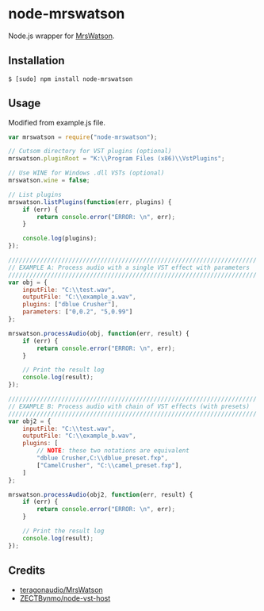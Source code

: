# node-mrswatson
Node.js wrapper for [MrsWatson](https://github.com/teragonaudio/MrsWatson).

## Installation

```
$ [sudo] npm install node-mrswatson
```


## Usage

Modified from example.js file.

```js
var mrswatson = require("node-mrswatson");

// Cutsom directory for VST plugins (optional)
mrswatson.pluginRoot = "K:\\Program Files (x86)\\VstPlugins";

// Use WINE for Windows .dll VSTs (optional)
mrswatson.wine = false;

// List plugins
mrswatson.listPlugins(function(err, plugins) {
	if (err) {
		return console.error("ERROR: \n", err);
	}

	console.log(plugins);
});

//////////////////////////////////////////////////////////////////////
// EXAMPLE A: Process audio with a single VST effect with parameters
//////////////////////////////////////////////////////////////////////
var obj = {
	inputFile: "C:\\test.wav",
	outputFile: "C:\\example_a.wav",
	plugins: ["dblue Crusher"],
	parameters: ["0,0.2", "5,0.99"]
};

mrswatson.processAudio(obj, function(err, result) {
	if (err) {
		return console.error("ERROR: \n", err);
	}

	// Print the result log
	console.log(result);
});

//////////////////////////////////////////////////////////////////////
// EXAMPLE B: Process audio with chain of VST effects (with presets)
//////////////////////////////////////////////////////////////////////
var obj2 = {
	inputFile: "C:\\test.wav",
	outputFile: "C:\\example_b.wav",
	plugins: [
		// NOTE: these two notations are equivalent
		"dblue Crusher,C:\\dblue_preset.fxp",
		["CamelCrusher", "C:\\camel_preset.fxp"],
	]
};

mrswatson.processAudio(obj2, function(err, result) {
	if (err) {
		return console.error("ERROR: \n", err);
	}

	// Print the result log
	console.log(result);
});
```


## Credits

- [teragonaudio/MrsWatson](https://github.com/teragonaudio/MrsWatson) 
- [ZECTBynmo/node-vst-host](https://github.com/ZECTBynmo/node-vst-host)